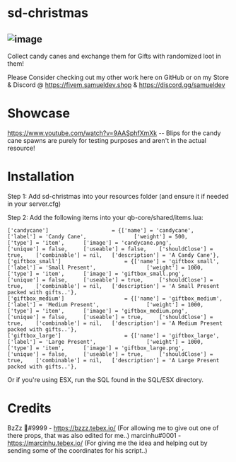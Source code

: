 # sd-christmas

![image](https://github.com/Samuels-Development/sd-christmas/assets/99494967/e295c10f-7264-440e-a9f0-224668dc5f6c)
---


Collect candy canes and exchange them for Gifts with randomized loot in them!

Please Consider checking out my other work here on GitHub or on my Store & Discord @ 
https://fivem.samueldev.shop & https://discord.gg/samueldev

# Showcase
https://www.youtube.com/watch?v=9AASphfXmXk 
-- Blips for the candy cane spawns are purely for testing purposes and aren't in the actual resource!

# Installation
Step 1: Add sd-christmas into your resources folder (and ensure it if needed in your server.cfg)

Step 2: Add the following items into your qb-core/shared/items.lua:

	['candycane'] 				 	 = {['name'] = 'candycane', 			  	    ['label'] = 'Candy Cane', 			    ['weight'] = 500, 		['type'] = 'item', 		['image'] = 'candycane.png', 			['unique'] = false, 	['useable'] = false, 	['shouldClose'] = true,	   ['combinable'] = nil,   ['description'] = 'A Candy Cane'},
	['giftbox_small'] 				     = {['name'] = 'giftbox_small', 			  	  	['label'] = 'Small Present', 			    ['weight'] = 1000, 		['type'] = 'item', 		['image'] = 'giftbox_small.png', 			    ['unique'] = false, 	['useable'] = true, 	['shouldClose'] = true,	   ['combinable'] = nil,   ['description'] = 'A Small Present packed with gifts..'},
	['giftbox_medium'] 				 	 = {['name'] = 'giftbox_medium', 			  	  	['label'] = 'Medium Present', 			    ['weight'] = 1000, 		['type'] = 'item', 		['image'] = 'giftbox_medium.png', 			    ['unique'] = false, 	['useable'] = true, 	['shouldClose'] = true,	   ['combinable'] = nil,   ['description'] = 'A Medium Present packed with gifts..'},
	['giftbox_large'] 				 	 = {['name'] = 'giftbox_large', 			  	  	['label'] = 'Large Present', 			    ['weight'] = 1000, 		['type'] = 'item', 		['image'] = 'giftbox_large.png', 			    ['unique'] = false, 	['useable'] = true, 	['shouldClose'] = true,	   ['combinable'] = nil,   ['description'] = 'A Large Present packed with gifts..'},


Or if you're using ESX, run the SQL found in the SQL/ESX directory.

# Credits
BzZz 🐝#9999 - https://bzzz.tebex.io/ (For allowing me to give out one of there props, that was also edited for me..) 
marcinhu#0001 - https://marcinhu.tebex.io/ (For giving me the idea and helping out by sending some of the coordinates for his script..)
